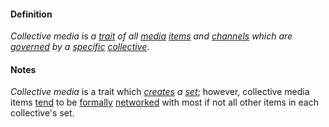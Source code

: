 #### Definition

*Collective media* is *a [trait](https://github.com/gcassel/Modular-Organizing-Terminology/blob/master/terms/trait.md) of all [media](https://github.com/gcassel/Modular-Organizing-Terminology/blob/master/terms/media.md) [items](https://github.com/gcassel/Modular-Organizing-Terminology/blob/master/terms/item.md) and [channels](https://github.com/gcassel/Modular-Organizing-Terminology/blob/master/terms/channel.md) which are [governed](https://github.com/gcassel/Modular-Organizing-Terminology/blob/master/terms/govern.md) by a [specific](https://github.com/gcassel/Modular-Organizing-Terminology/blob/master/terms/specific.md) [collective](https://github.com/gcassel/Modular-Organizing-Terminology/blob/master/terms/collective.md)*.  

#### Notes

*Collective media* is a trait which *[creates](https://github.com/gcassel/Modular-Organizing-Terminology/blob/master/terms/create.md) a [set](https://github.com/gcassel/Modular-Organizing-Terminology/blob/master/terms/set.md)*; however, collective media items [tend](https://github.com/gcassel/Modular-Organizing-Terminology/blob/master/terms/tend.md) to be [formally](https://github.com/gcassel/Modular-Organizing-Terminology/blob/master/terms/form.md) [networked](https://github.com/gcassel/Modular-Organizing-Terminology/blob/master/terms/network.md) with most if not all other items in each collective's set.
